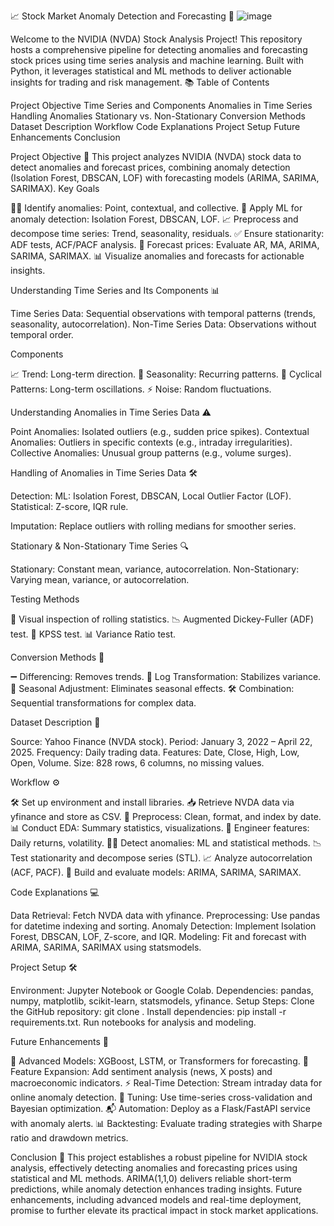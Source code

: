 📈 Stock Market Anomaly Detection and Forecasting 🚀
![image](https://github.com/user-attachments/assets/64a8ca85-b622-44ff-81a0-24563abd6718)

Welcome to the NVIDIA (NVDA) Stock Analysis Project! This repository hosts a comprehensive pipeline for detecting anomalies and forecasting stock prices using time series analysis and machine learning. Built with Python, it leverages statistical and ML methods to deliver actionable insights for trading and risk management.
📚 Table of Contents

Project Objective
Time Series and Components
Anomalies in Time Series
Handling Anomalies
Stationary vs. Non-Stationary
Conversion Methods
Dataset Description
Workflow
Code Explanations
Project Setup
Future Enhancements
Conclusion

Project Objective 🎯
This project analyzes NVIDIA (NVDA) stock data to detect anomalies and forecast prices, combining anomaly detection (Isolation Forest, DBSCAN, LOF) with forecasting models (ARIMA, SARIMA, SARIMAX).
Key Goals

🕵️‍♂️ Identify anomalies: Point, contextual, and collective.
🤖 Apply ML for anomaly detection: Isolation Forest, DBSCAN, LOF.
📈 Preprocess and decompose time series: Trend, seasonality, residuals.
✅ Ensure stationarity: ADF tests, ACF/PACF analysis.
📅 Forecast prices: Evaluate AR, MA, ARIMA, SARIMA, SARIMAX.
📊 Visualize anomalies and forecasts for actionable insights.

Understanding Time Series and Its Components 📊

Time Series Data: Sequential observations with temporal patterns (trends, seasonality, autocorrelation).
Non-Time Series Data: Observations without temporal order.

Components

📈 Trend: Long-term direction.
🔄 Seasonality: Recurring patterns.
🌊 Cyclical Patterns: Long-term oscillations.
⚡️ Noise: Random fluctuations.

Understanding Anomalies in Time Series Data ⚠️

Point Anomalies: Isolated outliers (e.g., sudden price spikes).
Contextual Anomalies: Outliers in specific contexts (e.g., intraday irregularities).
Collective Anomalies: Unusual group patterns (e.g., volume surges).

Handling of Anomalies in Time Series Data 🛠️

Detection:
ML: Isolation Forest, DBSCAN, Local Outlier Factor (LOF).
Statistical: Z-score, IQR rule.


Imputation: Replace outliers with rolling medians for smoother series.

Stationary & Non-Stationary Time Series 🔍

Stationary: Constant mean, variance, autocorrelation.
Non-Stationary: Varying mean, variance, or autocorrelation.

Testing Methods

👀 Visual inspection of rolling statistics.
📉 Augmented Dickey-Fuller (ADF) test.
🔬 KPSS test.
📊 Variance Ratio test.

Conversion Methods 🔄

➖ Differencing: Removes trends.
📏 Log Transformation: Stabilizes variance.
🔄 Seasonal Adjustment: Eliminates seasonal effects.
🛠️ Combination: Sequential transformations for complex data.

Dataset Description 📂

Source: Yahoo Finance (NVDA stock).
Period: January 3, 2022 – April 22, 2025.
Frequency: Daily trading data.
Features: Date, Close, High, Low, Open, Volume.
Size: 828 rows, 6 columns, no missing values.

Workflow ⚙️

🛠️ Set up environment and install libraries.
📥 Retrieve NVDA data via yfinance and store as CSV.
🧹 Preprocess: Clean, format, and index by date.
📊 Conduct EDA: Summary statistics, visualizations.
🔧 Engineer features: Daily returns, volatility.
🕵️‍♂️ Detect anomalies: ML and statistical methods.
📉 Test stationarity and decompose series (STL).
📈 Analyze autocorrelation (ACF, PACF).
🤖 Build and evaluate models: ARIMA, SARIMA, SARIMAX.

Code Explanations 💻

Data Retrieval: Fetch NVDA data with yfinance.
Preprocessing: Use pandas for datetime indexing and sorting.
Anomaly Detection: Implement Isolation Forest, DBSCAN, LOF, Z-score, and IQR.
Modeling: Fit and forecast with ARIMA, SARIMA, SARIMAX using statsmodels.

Project Setup 🛠️

Environment: Jupyter Notebook or Google Colab.
Dependencies: pandas, numpy, matplotlib, scikit-learn, statsmodels, yfinance.
Setup Steps:
Clone the GitHub repository: git clone <repo-url>.
Install dependencies: pip install -r requirements.txt.
Run notebooks for analysis and modeling.



Future Enhancements 🌟

🚀 Advanced Models: XGBoost, LSTM, or Transformers for forecasting.
📡 Feature Expansion: Add sentiment analysis (news, X posts) and macroeconomic indicators.
⚡️ Real-Time Detection: Stream intraday data for online anomaly detection.
🔧 Tuning: Use time-series cross-validation and Bayesian optimization.
📬 Automation: Deploy as a Flask/FastAPI service with anomaly alerts.
📊 Backtesting: Evaluate trading strategies with Sharpe ratio and drawdown metrics.

Conclusion 🏁
This project establishes a robust pipeline for NVIDIA stock analysis, effectively detecting anomalies and forecasting prices using statistical and ML methods. ARIMA(1,1,0) delivers reliable short-term predictions, while anomaly detection enhances trading insights. Future enhancements, including advanced models and real-time deployment, promise to further elevate its practical impact in stock market applications.
